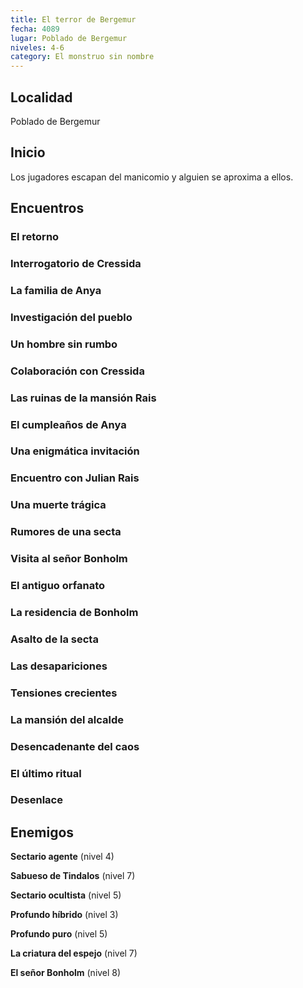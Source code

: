 ```yaml
---
title: El terror de Bergemur
fecha: 4089
lugar: Poblado de Bergemur
niveles: 4-6
category: El monstruo sin nombre
---
```


## Localidad

Poblado de Bergemur

## Inicio

Los jugadores escapan del manicomio y alguien se aproxima a ellos.

## Encuentros

### El retorno

### Interrogatorio de Cressida

### La familia de Anya

### Investigación del pueblo

### Un hombre sin rumbo

### Colaboración con Cressida

### Las ruinas de la mansión Rais

### El cumpleaños de Anya

### Una enigmática invitación

### Encuentro con Julian Rais

### Una muerte trágica

### Rumores de una secta

### Visita al señor Bonholm

### El antiguo orfanato

### La residencia de Bonholm

### Asalto de la secta

### Las desapariciones

### Tensiones crecientes

### La mansión del alcalde

### Desencadenante del caos

### El último ritual

### Desenlace

## Enemigos

**Sectario agente** (nivel 4)

**Sabueso de Tindalos** (nivel 7)

**Sectario ocultista** (nivel 5)

**Profundo híbrido** (nivel 3)

**Profundo puro** (nivel 5)

**La criatura del espejo** (nivel 7)

**El señor Bonholm** (nivel 8)